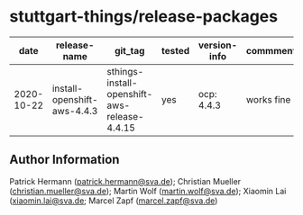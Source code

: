 stuttgart-things/release-packages
================================

| date | release-name | git_tag | tested | version-info | commment | package | editor |
|---|---|---|---|---|---|---|---|
| 2020-10-22 | install-openshift-aws-4.4.3 | sthings-install-openshift-aws-release-4.4.15 | yes | ocp: 4.4.3 | works fine  | [link](http://10.31.102.191:5000/buckets/objects?chosenbucket=install-openshift-aws&chosenobj=install-openshift-aws-4.4.15.zip) | cmueller |


Author Information
------------------

Patrick Hermann (patrick.hermann@sva.de);
Christian Mueller (christian.mueller@sva.de);
Martin Wolf (martin.wolf@sva.de);
Xiaomin Lai (xiaomin.lai@sva.de;
Marcel Zapf (marcel.zapf@sva.de)
